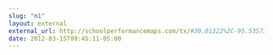 ```yaml
---
slug: "m1"
layout: external
external_url: http://schoolperformancemaps.com/tx/#30.01322%2C-95.535736%2C10%2C1%2C2%2C3
date: 2012-03-15T09:45:11-05:00
---
```

